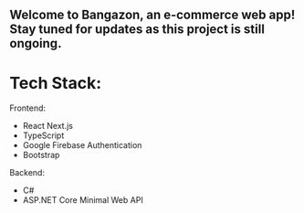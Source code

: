 ## Welcome to Bangazon, an e-commerce web app! Stay tuned for updates as this project is still ongoing.

# Tech Stack:
Frontend: 
- React Next.js
- TypeScript
- Google Firebase Authentication
- Bootstrap

Backend:
- C#
- ASP.NET Core Minimal Web API

